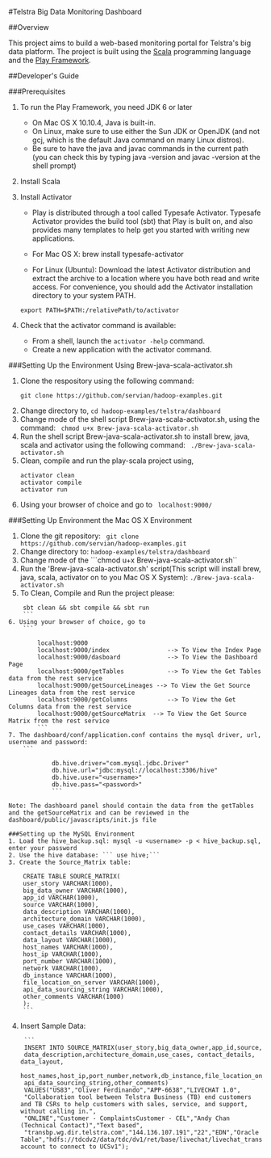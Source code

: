 
#Telstra Big Data Monitoring Dashboard

##Overview

This project aims to build a web-based monitoring portal for Telstra's big data platform.
The project is built using the [Scala](http://scala-lang.org) programming language and the 
[Play Framework](https://www.playframework.com).

##Developer's Guide

###Prerequisites

1. To run the Play Framework, you need JDK 6 or later
    * On Mac OS X 10.10.4, Java is built-in. 
    * On Linux, make sure to use either the Sun JDK or OpenJDK (and not gcj, which is the default Java command on many Linux distros).
    * Be sure to have the java and javac commands in the current path (you can check this by typing java -version and javac -version at the shell prompt)

    
2. Install Scala
        
 

3. Install Activator

    * Play is distributed through a tool called Typesafe Activator. Typesafe Activator provides the build tool (sbt) that Play is built on, and also provides many templates to help get you started with writing new applications.

    * For Mac OS X:  brew install typesafe-activator
    * For Linux (Ubuntu): Download the latest Activator distribution and extract the archive 
to a location where you have both read and write access. 
For convenience, you should add the Activator installation directory to your system PATH.
    ```
    export PATH=$PATH:/relativePath/to/activator 
    ```

4. Check that the activator command is available:

    * From a shell, launch the ```activator -help``` command.
    * Create a new application with the activator command.



###Setting Up the Environment Using Brew-java-scala-activator.sh

1. Clone the respository using the following command:
   ```
   git clone https://github.com/servian/hadoop-examples.git 
   ```
2. Change directory to, ```cd hadoop-examples/telstra/dashboard```
3. Change mode of the shell script Brew-java-scala-activator.sh, using the command: ``` chmod u+x Brew-java-scala-activator.sh```
4. Run the shell script Brew-java-scala-activator.sh to install brew, java, scala and activator using the following command:
	``` ./Brew-java-scala-activator.sh```
3. Clean, compile and run the play-scala project using,
	```
	activator clean
	activator compile 
	activator run
	```
4. Using your browser of choice and go to ``` localhost:9000/```
                   


###Setting Up Environment the Mac OS X Environment

1. Clone the git repository: ``` git clone https://github.com/servian/hadoop-examples.git```
2. Change directory to: ```hadoop-examples/telstra/dashboard```
3. Change mode of the ```chmod u+x Brew-java-scala-activator.sh``
4. Run the 'Brew-java-scala-activator.sh' script(This script will install brew, java, scala, activator on to you Mac OS X System): ```./Brew-java-scala-activator.sh```
5. To Clean, Compile and Run the project please:
```
	sbt clean && sbt compile && sbt run 
	```
6. Using your browser of choice, go to 
	```
	
		localhost:9000
		localhost:9000/index				--> To View the Index Page
		localhost:9000/dasboard				--> To View the Dashboard Page
		localhost:9000/getTables			--> To View the Get Tables data from the rest service
		localhost:9000/getSourceLineages --> To View the Get Source Lineages data from the rest service
		localhost:9000/getColumns 			--> To View the Get Columns data from the rest service
		localhost:9000/getSourceMatrix	--> To View the Get Source Matrix from the rest service
		```
7. The dashboard/conf/application.conf contains the mysql driver, url, username and password:
	```
			
			db.hive.driver="com.mysql.jdbc.Driver"
			db.hive.url="jdbc:mysql://localhost:3306/hive"
			db.hive.user="<username>"
			db.hive.pass="<password>"
			```
	
Note: The dashboard panel should contain the data from the getTables and the getSourceMatrix and can be reviewed in the dashboard/public/javascripts/init.js file

###Setting up the MySQL Environment
1. Load the hive_backup.sql: mysql -u <username> -p < hive_backup.sql, enter your password
2. Use the hive database: ``` use hive;```
3. Create the Source_Matrix table:
```
		
		CREATE TABLE SOURCE_MATRIX(
		user_story VARCHAR(1000),
		big_data_owner VARCHAR(1000),
		app_id VARCHAR(1000),
		source VARCHAR(1000),
		data_description VARCHAR(1000),
		architecture_domain VARCHAR(1000),
		use_cases VARCHAR(1000), 
		contact_details VARCHAR(1000), 
		data_layout VARCHAR(1000),
		host_names VARCHAR(1000),
		host_ip VARCHAR(1000),
		port_number VARCHAR(1000),
		network VARCHAR(1000),
		db_instance VARCHAR(1000),
		file_location_on_server VARCHAR(1000), 
		api_data_sourcing_string VARCHAR(1000),
		other_comments VARCHAR(1000)
		);
		```
4. Insert Sample Data:
		
		```
		INSERT INTO SOURCE_MATRIX(user_story,big_data_owner,app_id,source,
		data_description,architecture_domain,use_cases, contact_details, data_layout,
		host_names,host_ip,port_number,network,db_instance,file_location_on_server, 
		api_data_sourcing_string,other_comments)
		VALUES("US83","Oliver Ferdinando","APP-6638","LIVECHAT 1.0",
		"Collaboration tool between Telstra Business (TB) end customers and TB CSRs to help customers with sales, service, and support, without calling in.",
		"ONLINE","Customer - ComplaintsCustomer - CEL","Andy Chan (Technical Contact)","Text based",
		"transbp.wg.dir.telstra.com","144.136.107.191","22","EDN","Oracle Table","hdfs://tdcdv2/data/tdc/dv1/ret/base/livechat/livechat_transscript","NA","User account to connect to UCSv1");
```
